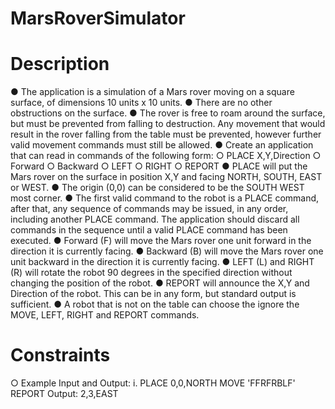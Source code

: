 # MarsRoverSimulator

# Description

● The application is a simulation of a Mars rover moving on a square surface, of
dimensions 10 units x 10 units.
● There are no other obstructions on the surface.
● The rover is free to roam around the surface, but must be prevented from
falling to destruction. Any movement that would result in the rover falling from the
table must be prevented, however further valid movement commands must still be
allowed.
● Create an application that can read in commands of the following form:
○ PLACE X,Y,Direction
○ Forward
○ Backward
○ LEFT
○ RIGHT
○ REPORT
● PLACE will put the Mars rover on the surface in position X,Y and facing NORTH, SOUTH,
EAST or WEST.
● The origin (0,0) can be considered to be the SOUTH WEST most corner.
● The first valid command to the robot is a PLACE command, after that, any sequence
of commands may be issued, in any order, including another PLACE command. The
application should discard all commands in the sequence until a valid PLACE
command has been executed.
● Forward (F) will move the Mars rover one unit forward in the direction it is currently facing.
● Backward (B) will move the Mars rover one unit backward in the direction it is currently facing.
● LEFT (L) and RIGHT (R) will rotate the robot 90 degrees in the specified direction without
changing the position of the robot.
● REPORT will announce the X,Y and Direction of the robot. This can be in any form, but
standard output is sufficient.
● A robot that is not on the table can choose the ignore the MOVE, LEFT, RIGHT and
REPORT commands.

# Constraints

○ Example Input and Output:
i. PLACE 0,0,NORTH
MOVE 'FFRFRBLF'
REPORT
Output: 2,3,EAST
